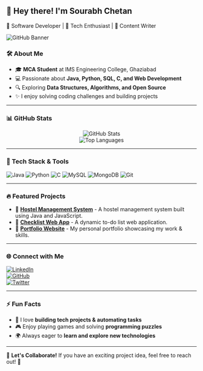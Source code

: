 ## 👋 Hey there! I'm **Sourabh Chetan**  
🚀 Software Developer | 🎯 Tech Enthusiast | 📝 Content Writer  

![GitHub Banner](https://unsplash.com/photos/turned-on-gray-laptop-computer-XJXWbfSo2f0)

### 🛠 About Me  
- 🎓 **MCA Student** at IMS Engineering College, Ghaziabad  
- 💻 Passionate about **Java, Python, SQL, C, and Web Development**  
- 🔍 Exploring **Data Structures, Algorithms, and Open Source**  
- ✨ I enjoy solving coding challenges and building projects  

---

### 📊 GitHub Stats  
<div align="center">

![GitHub Stats](https://github-readme-stats.vercel.app/api?username=sourabhchetan&show_icons=true&theme=radical)  
![Top Languages](https://github-readme-stats.vercel.app/api/top-langs/?username=sourabhchetan&layout=compact&theme=radical)  
</div>

---

### 🚀 Tech Stack & Tools  
![Java](https://img.shields.io/badge/Java-ED8B00?style=for-the-badge&logo=java&logoColor=white)
![Python](https://img.shields.io/badge/Python-3776AB?style=for-the-badge&logo=python&logoColor=white)
![C](https://img.shields.io/badge/C-00599C?style=for-the-badge&logo=c&logoColor=white)
![MySQL](https://img.shields.io/badge/MySQL-4479A1?style=for-the-badge&logo=mysql&logoColor=white)
![MongoDB](https://img.shields.io/badge/MongoDB-4EA94B?style=for-the-badge&logo=mongodb&logoColor=white)
![Git](https://img.shields.io/badge/Git-F05032?style=for-the-badge&logo=git&logoColor=white)

---

### 🔥 Featured Projects  
- 📌 [**Hostel Management System**](https://github.com/sourabhchetan/Hostel-mangement) - A hostel management system built using Java and JavaScript.  
- 📌 [**Checklist Web App**](https://github.com/sourabhchetan/checklist-app) - A dynamic to-do list web application.  
- 📌 [**Portfolio Website**](https://github.com/sourabhchetan/portfolio) - My personal portfolio showcasing my work & skills.  

---

### 🌐 Connect with Me  
[![LinkedIn](https://img.shields.io/badge/LinkedIn-blue?style=for-the-badge&logo=linkedin)](https://linkedin.com/in/sourabhchetan)  
[![GitHub](https://img.shields.io/badge/GitHub-333?style=for-the-badge&logo=github)](https://github.com/sourabhchetan)  
[![Twitter](https://img.shields.io/badge/Twitter-1DA1F2?style=for-the-badge&logo=twitter)](https://twitter.com/sourabhchetan)  

---

### ⚡ Fun Facts  
- 🚀 I love **building tech projects & automating tasks**  
- 🎮 Enjoy playing games and solving **programming puzzles**  
- 🌍 Always eager to **learn and explore new technologies**  

---

💬 **Let's Collaborate!** If you have an exciting project idea, feel free to reach out! 🚀

